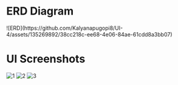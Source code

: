 <h1> ERD Diagram </h1>
![ERD](https://github.com/Kalyanapugopi8/UI-4/assets/135269892/38cc218c-ee68-4e06-84ae-61cdd8a3bb07)

<br>
<h1> UI Screenshots </h1>

![1](https://github.com/Kalyanapugopi8/UI-4/assets/135269892/58b4592d-b8ea-431b-8b52-a275862a3e31)
![2](https://github.com/Kalyanapugopi8/UI-4/assets/135269892/964a1991-a171-4bb2-9269-5fcb6cccbe5a)
![3](https://github.com/Kalyanapugopi8/UI-4/assets/135269892/5d1a0683-3e72-4247-aef5-4bb140b8d964)
